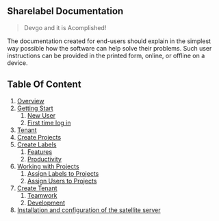 ## Sharelabel Documentation

> Devgo and it is Acomplished!

The documentation created for end-users should explain in the simplest way possible how the software can help solve their problems. 
Such user instructions can be provided in the printed form, online, or offline on a device.


## Table Of Content

1. [Overview](./overview/intro.md)
2. [Getting Start](./features/FAQs.md)
    1. [New User](./features/FAQs.md)
    2. [First time log in](./features/FAQs.md)
3. [Tenant](./features/intro.md)
4. [Create Projects](./features/intro.md)
5. [Create Labels](./features/introduction.md)
    1. [Features](./features/intro.md)
    2. [Productivity](./features/intro.md)
6. [Working with Projects](./features/intro.md)
    1. [Assign Labels to Projects](./features/intro.md)
    1. [Assign Users to Projects](./features/intro.md)
7. [Create Tenant](./features/intro.md)
    1. [Teamwork](./features/intro.md)
      1. [Development](./features/intro.md)
8. [Installation and configuration of the satellite server](./features/intro.md)
